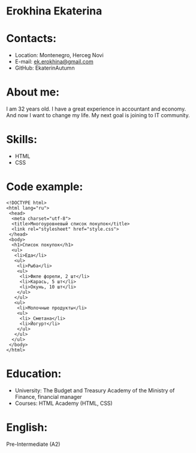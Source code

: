 # Erokhina Ekaterina

# Contacts:
* Location: Montenegro, Herceg Novi
* E-mail: ek.erokhina@gmail.com
* GitHub: EkaterinAutumn

# About me:
I am 32 years old. I have a great experience in accountant and economy. And now I want to change my life. My next goal is joining to IT community. 

# Skills:
* HTML
* CSS

# Code example:
``` 
<!DOCTYPE html>
<html lang="ru">
 <head>
  <meta charset="utf-8">
  <title>Многоуровневый список покупок</title>
  <link rel="stylesheet" href="style.css">
 </head>
 <body>
  <h1>Список покупок</h1>
  <ul>
   <li>Еда</li>
   <ul>
    <li>Рыба</li>
    <ul>
     <li>Филе форели, 2 шт</li>
     <li>Карась, 5 шт</li>
     <li>Окунь, 10 шт</li>
    </ul>
   </ul>
   <ul>    
    <li>Молочные продукты</li>
    <ul>
     <li> Сметана</li>
     <li>Йогурт</li>
    </ul>
   </ul> 
  </ul>
 </body>
</html>
```

# Education:
* University: The Budget and Treasury Academy of the Ministry of Finance, financial manager
* Courses: HTML Academy (HTML, CSS)

# English:
Pre-Intermediate (A2)